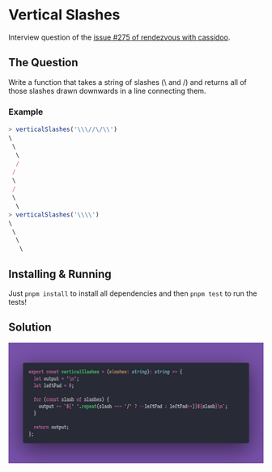 # Vertical Slashes

Interview question of the [issue #275 of rendezvous with cassidoo](https://buttondown.email/cassidoo/archive/normal-is-not-something-to-aspire-to-its-4437/).

## The Question

Write a function that takes a string of slashes (\ and /) and returns all of those slashes drawn
downwards in a line connecting them.

### Example

```js
> verticalSlashes('\\\//\/\\')
\
 \
  \
  /
 /
 \
 /
 \
  \
> verticalSlashes('\\\\')
\
 \
  \
   \
```

## Installing & Running

Just `pnpm install` to install all dependencies and then `pnpm test` to run the tests!

## Solution

![Code Polaroid](./code-screenshot.png)
